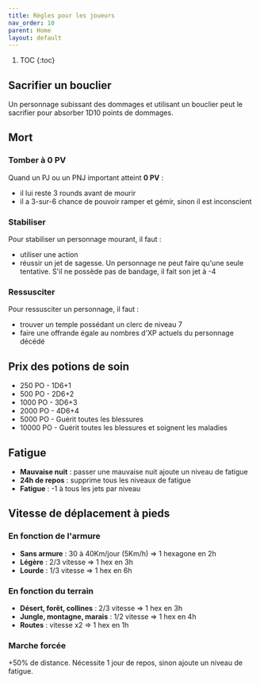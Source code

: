 ```yaml
---
title: Règles pour les joueurs
nav_order: 10
parent: Home
layout: default
---
```


1. TOC
{:toc}
## Sacrifier un bouclier
Un personnage subissant des dommages et utilisant un bouclier peut le sacrifier pour absorber 1D10 points de dommages.

## Mort
### Tomber à 0 PV
Quand un PJ ou un PNJ important atteint **0 PV** : 
- il lui reste 3 rounds avant de mourir
- il a 3-sur-6 chance de pouvoir ramper et gémir, sinon il est inconscient

### Stabiliser
Pour stabiliser un personnage mourant, il faut :
- utiliser une action 
- réussir un jet de sagesse. Un personnage ne peut faire qu'une seule tentative. S'il ne possède pas de bandage, il fait son jet à -4

### Ressusciter
Pour ressusciter un personnage, il faut :
- trouver un temple possédant un clerc de niveau 7
- faire une offrande égale au nombres d'XP actuels du personnage décédé

## Prix des potions de soin
- 250 PO - 1D6+1
- 500 PO - 2D6+2
- 1000 PO - 3D6+3
- 2000 PO - 4D6+4
- 5000 PO - Guérit toutes les blessures
- 10000 PO - Guérit toutes les blessures et soignent les maladies

## Fatigue
- **Mauvaise nuit** : passer une mauvaise nuit ajoute un niveau de fatigue
- **24h de repos** : supprime tous les niveaux de fatigue
- **Fatigue** : -1 à tous les jets par niveau

## Vitesse de déplacement à pieds
### En fonction de l'armure
- **Sans armure** : 30 à 40Km/jour (5Km/h) => 1 hexagone en 2h
- **Légère** : 2/3 vitesse => 1 hex en 3h
- **Lourde** : 1/3 vitesse => 1 hex en 6h

### En fonction du terrain
- **Désert, forêt, collines** : 2/3 vitesse => 1 hex en 3h
- **Jungle, montagne, marais** : 1/2 vitesse => 1 hex en 4h
- **Routes** : vitesse x2 => 1 hex en 1h

### Marche forcée
+50% de distance. Nécessite 1 jour de repos, sinon ajoute un niveau de fatigue.